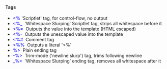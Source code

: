 <h4>Tags</h4>
<ul>
  <li><span style="color:#00f"><%</span>&nbsp;<span>'Scriptlet' tag, for control-flow, no output</span></li>
  <li><span style="color:#00f"><%_</span>&nbsp;&nbsp;<span>‘Whitespace Slurping’ Scriptlet tag, strips all whitespace before it</span></li>
  <li><span style="color:#00f"><%=</span>&nbsp;&nbsp;<span>Outputs the value into the template (HTML escaped)</span></li>
  <li><span style="color:#00f"><%-</span>&nbsp;&nbsp;<span>Outputs the unescaped value into the template</span></li>
  <li><span style="color:#00f"><%#</span>&nbsp;&nbsp;<span>Comment tag</span></li>
  <li><span style="color:#00f"><%%</span>&nbsp;&nbsp;<span>Outputs a literal '<%'</span></li>
  <li><span style="color:#00f">%></span>&nbsp;&nbsp;<span>Plain ending tag</span></li>
  <li><span style="color:#00f">-%></span>&nbsp;&nbsp;<span>Trim-mode ('newline slurp') tag, trims following newline</span></li>
  <li><span style="color:#00f">_%></span>&nbsp;&nbsp;<span>‘Whitespace Slurping’ ending tag, removes all whitespace after it</span></li>
  </ul>

